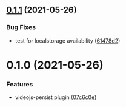 <a name="0.1.1"></a>
## [0.1.1](https://github.com/mister-ben/videojs-persist/compare/v0.1.0...v0.1.1) (2021-05-26)

### Bug Fixes

* test for localstorage availability ([61478d2](https://github.com/mister-ben/videojs-persist/commit/61478d2))

<a name="0.1.0"></a>
# 0.1.0 (2021-05-26)

### Features

* videojs-persist plugin ([07c6c0e](https://github.com/mister-ben/videojs-persist/commit/07c6c0e))

